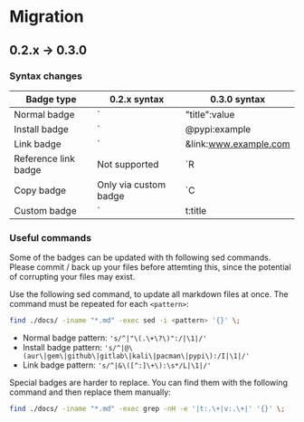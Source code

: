 # Migration

## 0.2.x -> 0.3.0

### Syntax changes

Badge type | 0.2.x syntax | 0.3.0 syntax
---|---|---
Normal badge | `|"title":value|` | `|title|value|`
Install badge | `|@pypi:example|` | `I|pypi|example|`
Link badge | `|&link:www.example.com|` | `L|link|www.example.com|`
Reference link badge | Not supported | `R|link|example_ref|`
Copy badge | Only via custom badge | `C|title|text to show and copy|`
Custom badge | `|t:title|c:text to copy|v:text to show|l:https://example.com|end` | `|title|text to show|c:text to copy|l:https://example.com|`

### Useful commands

Some of the badges can be updated with th following sed commands.
Please commit / back up your files before attemting this, since the potential of corrupting your files may exist.

Use the following sed command, to update all markdown files at once.
The command must be repeated for each `<pattern>`:
```bash
find ./docs/ -iname "*.md" -exec sed -i <pattern> '{}' \;
```

- Normal badge pattern: `'s/^|"\(.\+\?\)":/|\1|/'`
- Install badge pattern: `'s/^|@\(aur\|gem\|github\|gitlab\|kali\|pacman\|pypi\):/I|\1|/'`
- Link badge pattern: `'s/^|&\([^:]\+\):\s*/L|\1|/'`

Special badges are harder to replace.
You can find them with the following command and then replace them manually:

```bash
find ./docs/ -iname "*.md" -exec grep -nH -e '|t:.\+|v:.\+|' '{}' \;
```
